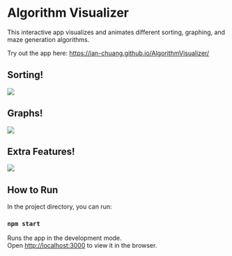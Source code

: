 # Algorithm Visualizer

This interactive app visualizes and animates different sorting, graphing, and maze generation algorithms.

Try out the app here: https://ian-chuang.github.io/AlgorithmVisualizer/

## Sorting!
![](GIFs/sorting-readme.gif)

## Graphs!
![](GIFs/graph-readme.gif)

## Extra Features!
![](GIFs/luffy-readme.gif)

## How to Run

In the project directory, you can run:

### `npm start`

Runs the app in the development mode.\
Open [http://localhost:3000](http://localhost:3000) to view it in the browser.
